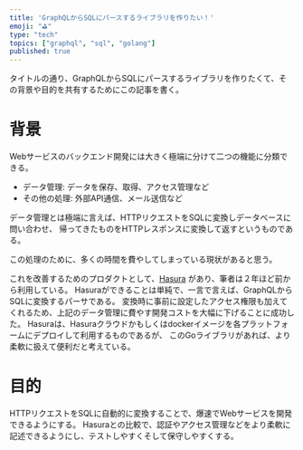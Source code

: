 ```yaml
---
title: 'GraphQLからSQLにパースするライブラリを作りたい！'
emoji: "⛳"
type: "tech"
topics: ["graphql", "sql", "golang"]
published: true
---
```


タイトルの通り、GraphQLからSQLにパースするライブラリを作りたくて、その背景や目的を共有するためにこの記事を書く。

# 背景

Webサービスのバックエンド開発には大きく極端に分けて二つの機能に分類できる。

* データ管理: データを保存、取得、アクセス管理など
* その他の処理: 外部API通信、メール送信など

データ管理とは極端に言えば、HTTPリクエストをSQLに変換しデータベースに問い合わせ、
帰ってきたものをHTTPレスポンスに変換して返すというものである。

この処理のために、多くの時間を費やしてしまっている現状があると思う。

これを改善するためのプロダクトとして、[Hasura](https://github.com/hasura/graphql-engine) があり、筆者は２年ほど前から利用している。
Hasuraができることは単純で、一言で言えば、GraphQLからSQLに変換するパーサである。
変換時に事前に設定したアクセス権限も加えてくれるため、上記のデータ管理に費やす開発コストを大幅に下げることに成功した。
Hasuraは、Hasuraクラウドかもしくはdockerイメージを各プラットフォームにデプロイして利用するものであるが、
このGoライブラリがあれば、より柔軟に扱えて便利だと考えている。


# 目的

HTTPリクエストをSQLに自動的に変換することで、爆速でWebサービスを開発できるようにする。
Hasuraとの比較で、認証やアクセス管理などをより柔軟に記述できるようにし、テストしやすくそして保守しやすくする。
